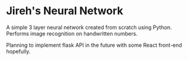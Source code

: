 # Jireh's Neural Network
A simple 3 layer neural network created from scratch using Python. Performs image recognition on handwritten numbers.

Planning to implement flask API in the future with some React front-end hopefully.
